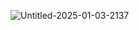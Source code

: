 
![Untitled-2025-01-03-2137](https://github.com/user-attachments/assets/ff2e60a0-1711-4243-9c92-74ee8c4a20ad)
